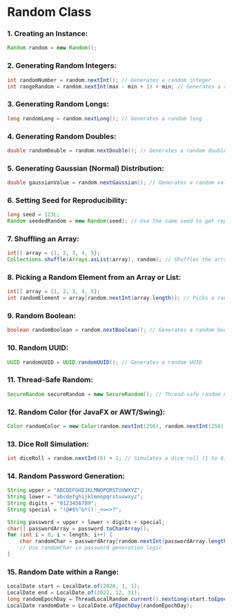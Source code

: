 # Random Class

### 1. **Creating an Instance:**
   ```java
   Random random = new Random();
   ```

### 2. **Generating Random Integers:**
   ```java
   int randomNumber = random.nextInt(); // Generates a random integer
   int rangeRandom = random.nextInt(max - min + 1) + min; // Generates a random integer in the specified range [min, max]
   ```

### 3. **Generating Random Longs:**
   ```java
   long randomLong = random.nextLong(); // Generates a random long
   ```

### 4. **Generating Random Doubles:**
   ```java
   double randomDouble = random.nextDouble(); // Generates a random double between 0.0 (inclusive) and 1.0 (exclusive)
   ```

### 5. **Generating Gaussian (Normal) Distribution:**
   ```java
   double gaussianValue = random.nextGaussian(); // Generates a random value following a Gaussian distribution with mean 0 and standard deviation 1
   ```

### 6. **Setting Seed for Reproducibility:**
   ```java
   long seed = 123L;
   Random seededRandom = new Random(seed); // Use the same seed to get reproducible sequences
   ```

### 7. **Shuffling an Array:**
   ```java
   int[] array = {1, 2, 3, 4, 5};
   Collections.shuffle(Arrays.asList(array), random); // Shuffles the array using the provided random instance
   ```

### 8. **Picking a Random Element from an Array or List:**
   ```java
   int[] array = {1, 2, 3, 4, 5};
   int randomElement = array[random.nextInt(array.length)]; // Picks a random element from the array
   ```

### 9. **Random Boolean:**
   ```java
   boolean randomBoolean = random.nextBoolean(); // Generates a random boolean
   ```

### 10. **Random UUID:**
   ```java
   UUID randomUUID = UUID.randomUUID(); // Generates a random UUID
   ```

### 11. **Thread-Safe Random:**
   ```java
   SecureRandom secureRandom = new SecureRandom(); // Thread-safe random numbers
   ```

### 12. **Random Color (for JavaFX or AWT/Swing):**
   ```java
   Color randomColor = new Color(random.nextInt(256), random.nextInt(256), random.nextInt(256));
   ```

### 13. **Dice Roll Simulation:**
   ```java
   int diceRoll = random.nextInt(6) + 1; // Simulates a dice roll (1 to 6)
   ```

### 14. **Random Password Generation:**
   ```java
   String upper = "ABCDEFGHIJKLMNOPQRSTUVWXYZ";
   String lower = "abcdefghijklmnopqrstuvwxyz";
   String digits = "0123456789";
   String special = "!@#$%^&*()-_+=<>?";

   String password = upper + lower + digits + special;
   char[] passwordArray = password.toCharArray();
   for (int i = 0; i < length; i++) {
       char randomChar = passwordArray[random.nextInt(passwordArray.length)];
       // Use randomChar in password generation logic
   }
   ```

### 15. **Random Date within a Range:**
   ```java
   LocalDate start = LocalDate.of(2020, 1, 1);
   LocalDate end = LocalDate.of(2022, 12, 31);
   long randomEpochDay = ThreadLocalRandom.current().nextLong(start.toEpochDay(), end.toEpochDay());
   LocalDate randomDate = LocalDate.ofEpochDay(randomEpochDay);
   ```